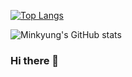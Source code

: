 [![Top Langs](https://github-readme-stats.vercel.app/api/top-langs/?username=minkyun99&layout=donut)](https://github.com/minkyun99/github-readme-stats)

![Minkyung's GitHub stats](https://github-readme-stats.vercel.app/api?username=minkyun99&show_icons=true&theme=shadow_green)


### Hi there 👋

<!--
**Minkyun99/Minkyun99** is a ✨ _special_ ✨ repository because its `README.md` (this file) appears on your GitHub profile.

Here are some ideas to get you started:

- 🔭 I’m currently working on ...
- 🌱 I’m currently learning ...
- 👯 I’m looking to collaborate on ...
- 🤔 I’m looking for help with ...
- 💬 Ask me about ...
- 📫 How to reach me: ...
- 😄 Pronouns: ...
- ⚡ Fun fact: ...
-->

